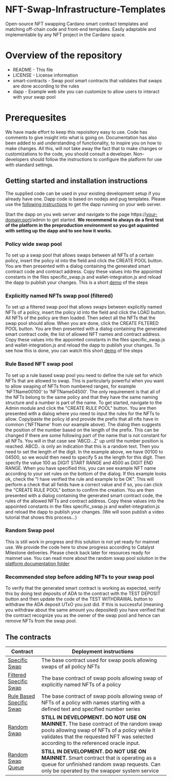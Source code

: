 # NFT-Swap-Infrastructure-Templates
Open-source NFT swapping Cardano smart contract templates and matching off-chain code and front-end templates.
Easily adaptable and implementable by any NFT project in the Cardano space.

# Overview of the repository
* README          - This file
* LICENSE         - License information
* smart-contracts - Swap pool smart contracts that validates that swaps are done according to the rules
* dapp             - Example web site you can customize to allow users to interact with your swap pool

# Prerequesites
We have made effort to keep this repoisitory easy to use. Code has comments to give insight into what is going on.
Documentation has also been added to aid understanding of functionality, to inspire you on how to make changes.
All this, will not take away the fact that to make changes or customizations to the code, you should consult a developer.
Non-developers should follow the instructions to configure the platform for use with standard settings.

## Getting started and installation instructions
The supplied code can be used in your existing development setup if you already have one.
Dapp code is based on nodejs and pug templates.
Please use the [following instructions](docs/install.md) to get the dapp running on your web server.

Start the dapp on you web server and navigate to the page https://<your-domain:port>/admin to get started.
**We recommend to always do a first test of the platform in the preproduction environment so you get aquainted with setting up the dapp and to see how it works.**

### Policy wide swap pool
To set up a swap pool that allows swaps between all NFTs of a certain policy, insert the policy id into the field and click the CREATE POOL button. You are then presented with a dialog containing the generated smart contract code and contract address. Copy these values into the appointed constants in the files specific_swap.js and wallet-integration.js and reload the dapp to publish your changes.
This is a short [demo](https://www.youtube.com/watch?v=VK_v6FuDGCg&list=PL9yobT1b_0gxoW81cavVgqYZw-Fi8yf-q&index=1) of the steps

### Explicitly named NFTs swap pool (filtered)
To set up a filtered swap pool that allows swaps between explicitly named NFTs of a policy, insert the policy id into the field and click the LOAD button. All NFTs of the policy are then loaded. Then select all the NFTs that the swap pool should allow. When you are done, click the CREATE FILTERED POOL button. You are then presented with a dialog containing the generated smart contract code, the list of allowed NFT names and contract address. Copy these values into the appointed constants in the files specific_swap.js and wallet-integration.js and reload the dapp to publish your changes.
To see how this is done, you can watch this short [demo](https://www.youtube.com/watch?v=2UCtS4nEUP4&list=PL9yobT1b_0gxoW81cavVgqYZw-Fi8yf-q&index=5) of the steps

### Rule Based NFT swap pool
To set up a rule based swap pool you need to define the rule set for which NFTs that are allowed to swap. This is particularly powerful when you want to allow swaping of NFTs from numbered ranges, for example 'NFTName00100' to 'NFTName04500'. The only requirement is that all of the NFTs belong to the same policy and that they have the same naming structure and a number is part of the name. To get started, navigate to the Admin module and click the "CREATE RULE POOL" button. You are then presented with a dialog where you need to input the rules for the NFTs to allow. Copy/paste the policy id and provide the prefix that all nfts have in common ('NFTName' from our example above). The dialog then suggests the position of the number based on the length of the prefix. This can be changed if there are some following part of the name that is not constant for all NFTs. You will in that case see 'ABCD...Z' up until the number position is reached. ABCD.. is only an indication that this is a random text. Then you need to set the length of the digit. In the example above, we have 00100 to 04500, so we would then need to specify 5 as the length for this digit. Then specify the value 100 as DIGIT START RANGE and 4500 as DIGIT END RANGE.
When you have specified this, you can see example NFT name according to your set rules on the bottom of the dialog. If this example looks ok, check the "I have verified the rule and example to be OK". This will perform a check that all fields have a correct value and if so, you can click the "CREATE RULE POOL" botton to confirm the creation.
You are then presented with a dialog containing the generated smart contract code, the rules of the allowed NFTs and contract address. Copy these values into the appointed constants in the files specific_swap.js and wallet-integration.js and reload the dapp to publish your changes.
(We will soon publish a video tutorial that shows this process...)

### Random Swap pool
This is still work in progress and this solution is not yet ready for mainnet use. We provide the code here to show progress according to Catalyst Milestone deliveries. Please check back later for resources ready for mainnet use.
You can read more about the random swap pool solution in the [platform documentation folder](docs/platform/)


### Recommended step before adding NFTs to your swap pool
To verify that the generated smart contract is working as expected, verify this by doing test deposits of ADA to the contract with the TEST DEPOSIT button and then update the code of the TEST WITHDRAWAL button to withdraw the ADA deposit UTxO you just did. If this is successful (meaning you withdraw about the same amount you deposited) you have verified that the contract recognize you as the owner of the swap pool and hence can remove NFTs from the swap pool. 

## The contracts
| Contract | Deployment instructions |
| --- | --- |
| [Specific Swap](smart-contracts/SpecificSwap.hs) | The base contract used for swap pools allowing swaps of all policy NFTs |
| [Filtered Specific Swap](smart-contracts/SpecificSwapFiltered.hs) | The base contract of swap pools allowing swap of explicitly named NFTs of a policy |
| [Rule Based Specific Swap](smart-contracts/SpecificSwapTokenNameRule.hs) | The base contract of swap pools allowing swap of NFTs of a policy with names starting with a defined text and specified number series |
| [Random Swap](smart-contracts/RandomSwap.hs) | **STILL IN DEVELOPMENT. DO NOT USE ON MAINNET.** The base contract of the random swap pools allowing swap of NFTs of a policy while it validates that the requested NFT was selected according to the referenced oracle input. |
| [Random Swap Queue](smart-contracts/RandomSwapQueue.hs) | **STILL IN DEVELOPMENT. DO NOT USE ON MAINNET.** Smart contract that is operating as a queue for unfinished random swap requests. Can only be operated by the swapper system service |
